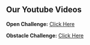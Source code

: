 ## Our Youtube Videos

<p><strong>Open Challenge:</strong> <a href="https://www.youtube.com/watch?v=Izh_1soFEmU" target="_blank">Click Here</a></p>

<p><strong>Obstacle Challenge:</strong> <a href="https://www.youtube.com/watch?v=ZaCVDCWy4PM" target="_blank">Click Here</a></p>
